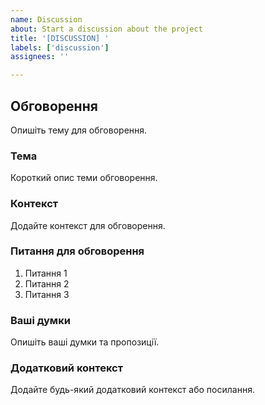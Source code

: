 ```yaml
---
name: Discussion
about: Start a discussion about the project
title: '[DISCUSSION] '
labels: ['discussion']
assignees: ''

---
```


## Обговорення

Опишіть тему для обговорення.

### Тема

Короткий опис теми обговорення.

### Контекст

Додайте контекст для обговорення.

### Питання для обговорення

1. Питання 1
2. Питання 2
3. Питання 3

### Ваші думки

Опишіть ваші думки та пропозиції.

### Додатковий контекст

Додайте будь-який додатковий контекст або посилання.
